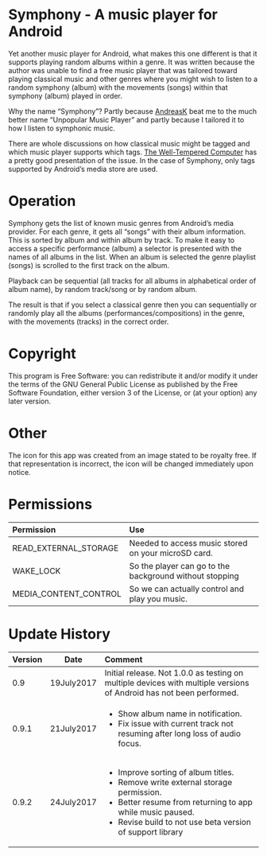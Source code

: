 Symphony - A music player for Android
=====================================

Yet another music player for Android, what makes this one different is that it supports playing random albums within a genre. It was written because the author was unable to find a free music player that was tailored toward playing classical music and other genres where you might wish to listen to a random symphony (album) with the movements (songs) within that symphony (album) played in order.

Why the name “Symphony”? Partly because [AndreasK](https://f-droid.org/packages/de.kromke.andreas.unpopmusicplayerfree/) beat me to the much better name “Unpopular Music Player” and partly because I tailored it to how I listen to symphonic music.

There are whole discussions on how classical music might be tagged and which music player supports which tags. [The Well-Tempered Computer](http://www.thewelltemperedcomputer.com/TG/2_Classical.html) has a pretty good presentation of the issue. In the case of Symphony, only tags supported by Android’s media store are used.

Operation
=========
Symphony gets the list of known music genres from Android’s media provider. For each genre, it gets all “songs” with their album information. This is sorted by album and within album by track. To make it easy to access a specific performance (album) a selector is presented with the names of all albums in the list. When an album is selected the genre playlist (songs) is scrolled to the first track on the album.

Playback can be sequential (all tracks for all albums in alphabetical order of album name), by random track/song or by random album.

The result is that if you select a classical genre then you can sequentially or randomly play all the albums (performances/compositions) in the genre, with the movements (tracks) in the correct order.

Copyright
=========
This program is Free Software: you can redistribute it and/or modify it under the terms of the GNU General Public License as published by the Free Software Foundation, either version 3 of the License, or (at your option) any later version.

Other
=====
The icon for this app was created from an image stated to be royalty free. If that representation is incorrect, the icon will be changed immediately upon notice.

Permissions
===========
|Permission|Use|
|:----------|:---|
READ_EXTERNAL_STORAGE|Needed to access music stored on your microSD card.
WAKE_LOCK|So the player can go to the background without stopping
MEDIA_CONTENT_CONTROL|So we can actually control and play you music.

Update History
==============
|Version|Date|Comment|
|:-------|:----:|:-------|
0.9|19July2017|Initial release. Not 1.0.0 as testing on multiple devices with multiple versions of Android has not been performed.
0.9.1|21July2017|<ul><li>Show album name in notification.</li><li>Fix issue with current track not resuming after long loss of audio focus.</li></ul>
0.9.2| 24July2017 |<ul><li>Improve sorting of album titles.</li><li>Remove write external storage permission.</li><li>Better resume from returning to app while music paused.</li><li>Revise build to not use beta version of support library</li></ul>

